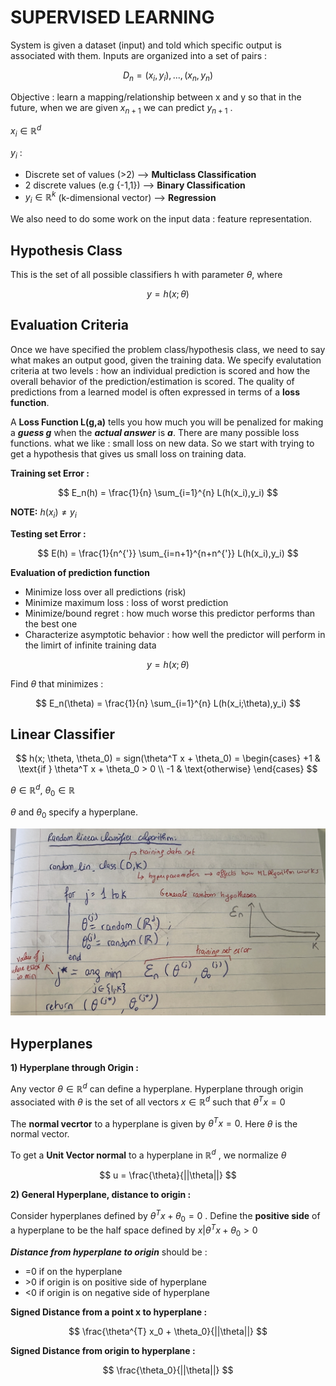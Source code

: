 # SUPERVISED LEARNING

System is given a dataset (input) and told which specific output is associated with them.
Inputs are organized into a set of pairs :

$$
D_n = {(x_i, y_i), ... , (x_n,y_n)}
$$

Objective : learn a mapping/relationship between x and y so that in the future, when we are given $x_{n+1}$ we can predict $y_{n+1}$ .

$x_i \in \mathbb{R}^d$

$y_i$ : 
- Discrete set of values (>2) --> **Multiclass Classification**
- 2 discrete values (e.g {-1,1}) --> **Binary Classification**
- $y_i \in \mathbb{R}^k$ (k-dimensional vector) --> **Regression**

We also need to do some work on the input data : feature representation.

## Hypothesis Class

This is the set of all possible classifiers h with parameter $\theta$, where 

$$
y = h(x; \theta)
$$

## Evaluation Criteria 

Once we have specified the problem class/hypothesis class, we need to say what makes an output good, given the training data. We specify evalutation criteria at two levels : how an individual prediction is scored
and how the overall behavior of the prediction/estimation is scored. The quality of predictions from a learned model is often expressed in terms of a **loss function**. 

A **Loss Function L(g,a)** tells you how much you will be penalized for making a ***guess g*** when the ***actual answer*** is ***a***. There are many possible loss functions.
what we like : small loss on new data. So we start with trying to get a hypothesis that gives us small loss on training data.

**Training set Error :** 

$$
E_n(h) = \frac{1}{n} \sum_{i=1}^{n} L(h(x_i),y_i)
$$

**NOTE:** $h(x_i) \neq y_i$

**Testing set Error :**

$$
E(h) = \frac{1}{n^{'}} \sum_{i=n+1}^{n+n^{'}} L(h(x_i),y_i)
$$

**Evaluation of prediction function**
- Minimize loss over all predictions (risk)
- Minimize maximum loss : loss of worst prediction
- Minimize/bound regret : how much worse this predictor performs than the best one
- Characterize asymptotic behavior : how well the predictor will perform in the limirt of infinite training data

$$
y = h(x;\theta)
$$

Find $\theta$ that minimizes :

$$
E_n(\theta) = \frac{1}{n} \sum_{i=1}^{n} L(h(x_i;\theta),y_i)
$$

## Linear Classifier

$$
h(x; \theta, \theta_0) = sign(\theta^T x + \theta_0) = 
\begin{cases}
+1 & \text{if } \theta^T x + \theta_0 > 0 \\
-1 & \text{otherwise}
\end{cases}
$$

$\theta \in \mathbb{R}^d$,
$\theta_0 \in \mathbb{R}$

$\theta$ and $\theta_0$ specify a hyperplane.

![RLC](RLC.png)

## Hyperplanes

**1) Hyperplane through Origin :**

Any vector $\theta \in \mathbb{R}^d$ can define a hyperplane. Hyperplane through origin associated with $\theta$ is the set of all vectors $x \in \mathbb{R}^d$ such that
$\theta^{T} x = 0$

The **normal vecrtor** to a hyperplane is given by $\theta^{T} x = 0$. Here $\theta$ is the normal vector.

To get a **Unit Vector normal** to a hyperplane in $\mathbb{R}^d$ , we normalize $\theta$

$$
u = \frac{\theta}{||\theta||}
$$

**2) General Hyperplane, distance to origin :**

Consider hyperplanes defined by $\theta^{T} x + \theta_0 = 0$ . Define the **positive side** of a hyperplane to be the half space defined by 
$x | \theta^{T} x + \theta_0 > 0$

***Distance from hyperplane to origin*** should be :
- =0 if on the hyperplane
-  \>0 if origin is on positive side of hyperplane
-  <0 if origin is on negative side of hyperplane

**Signed Distance from a point x to hyperplane :**

$$
\frac{\theta^{T} x_0 + \theta_0}{||\theta||}
$$

**Signed Distance from origin to hyperplane :**

$$
\frac{\theta_0}{||\theta||}
$$
